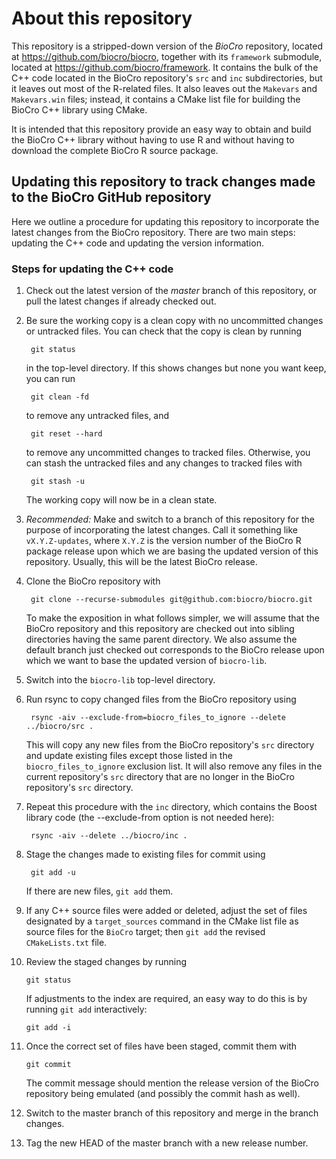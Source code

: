# About this repository

This repository is a stripped-down version of the _BioCro_ repository,
located at https://github.com/biocro/biocro, together with its
`framework` submodule, located at https://github.com/biocro/framework.
It contains the bulk of the C++ code located in the BioCro
repository's `src` and `inc` subdirectories, but it leaves out most of
the R-related files.  It also leaves out the `Makevars` and
`Makevars.win` files; instead, it contains a CMake list file for
building the BioCro C++ library using CMake.

It is intended that this repository provide an easy way to obtain and
build the BioCro C++ library without having to use R and without
having to download the complete BioCro R source package.

## Updating this repository to track changes made to the BioCro GitHub repository

Here we outline a procedure for updating this repository to
incorporate the latest changes from the BioCro repository.  There are
two main steps: updating the C++ code and updating the version
information.

### Steps for updating the C++ code

1. Check out the latest version of the _master_ branch of this
repository, or pull the latest changes if already checked out.

2. Be sure the working copy is a clean copy with no uncommitted
changes or untracked files.  You can check that the copy is clean by
running

        git status

    in the top-level directory.  If this shows changes but none you
    want keep, you can run

        git clean -fd

    to remove any untracked files, and

        git reset --hard

    to remove any uncommitted changes to tracked files.  Otherwise,
    you can stash the untracked files and any changes to tracked files
    with

        git stash -u

    The working copy will now be in a clean state.

3. *Recommended:* Make and switch to a branch of this repository for
the purpose of incorporating the latest changes.  Call it something
like `vX.Y.Z-updates`, where `X.Y.Z` is the version number of the
BioCro R package release upon which we are basing the updated version
of this repository.  Usually, this will be the latest BioCro release.

4. Clone the BioCro repository with

        git clone --recurse-submodules git@github.com:biocro/biocro.git

    To make the exposition in what follows simpler, we will assume
    that the BioCro repository and this repository are checked out
    into sibling directories having the same parent directory.  We
    also assume the default branch just checked out corresponds to the
    BioCro release upon which we want to base the updated version of
    `biocro-lib`.

5. Switch into the `biocro-lib` top-level directory.

6. Run rsync to copy changed files from the BioCro repository using

        rsync -aiv --exclude-from=biocro_files_to_ignore --delete ../biocro/src .

    This will copy any new files from the BioCro repository's `src`
    directory and update existing files except those listed in the
    `biocro_files_to_ignore` exclusion list.  It will also remove any
    files in the current repository's `src` directory that are no
    longer in the BioCro repository's `src` directory.

7. Repeat this procedure with the `inc` directory, which contains the
Boost library code (the --exclude-from option is not needed here):

        rsync -aiv --delete ../biocro/inc .

8. Stage the changes made to existing files for commit using

        git add -u

    If there are new files, `git add` them.

9. If any C++ source files were added or deleted, adjust the set of
files designated by a `target_sources` command in the CMake list file
as source files for the `BioCro` target; then `git add` the revised
`CMakeLists.txt` file.

10. Review the staged changes by running

        git status

    If adjustments to the index are required, an easy way to do this
    is by running `git add` interactively:

        git add -i

11. Once the correct set of files have been staged, commit them with

        git commit

    The commit message should mention the release version of the
    BioCro repository being emulated (and possibly the commit hash as
    well).

12. Switch to the master branch of this repository and merge in the
branch changes.

13. Tag the new HEAD of the master branch with a new release number.



